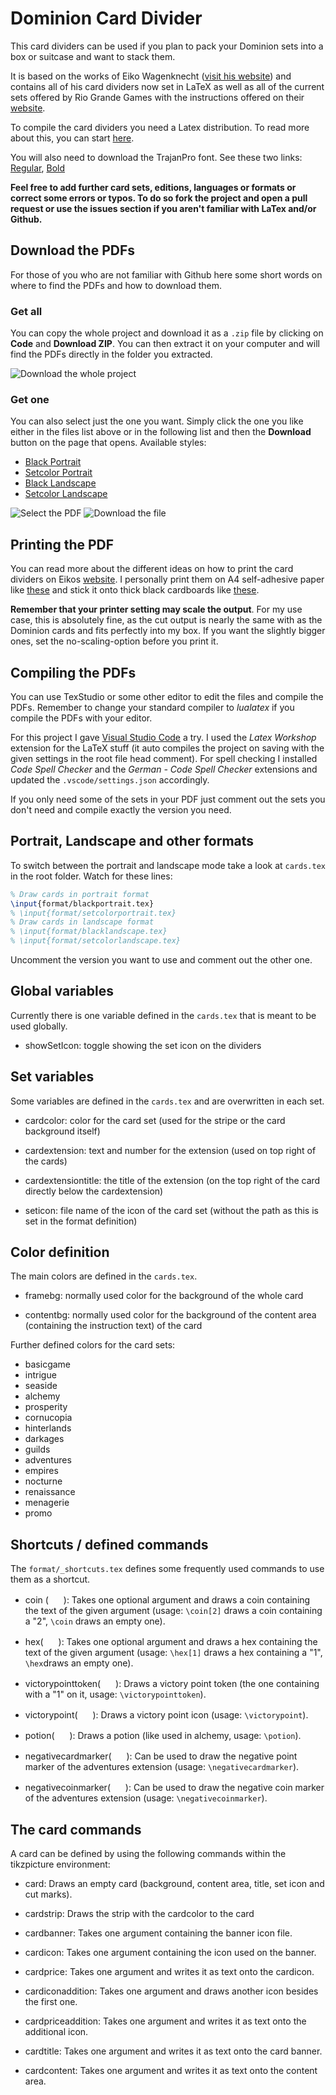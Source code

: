 # Dominion Card Divider

This card dividers can be used if you plan to pack your Dominion sets into a box or suitcase and want to stack them.

It is based on the works of Eiko Wagenknecht ([visit his website](http://www.phenx.de/dominion-kartentrenner/)) and contains all of his card dividers now set in LaTeX as well as all of the current sets offered by Rio Grande Games with the instructions offered on their [website](http://www.dominion-welt.de/support/downloads/).

To compile the card dividers you need a Latex distribution. To read more about this, you can start [here](https://www.latex-project.org/get/#distributions).

You will also need to download the TrajanPro font. See these two links: [Regular](http://fontsgeek.com/fonts/Trajan-Pro-Regular), [Bold](http://fontsgeek.com/fonts/Trajan-Pro-Bold)

**Feel free to add further card sets, editions, languages or formats or correct some errors or typos. To do so fork the project and open a pull request or use the issues section if you aren't familiar with LaTex and/or Github.**

## Download the PDFs

For those of you who are not familiar with Github here some short words on where to find the PDFs and how to download them.

### Get all

You can copy the whole project and download it as a `.zip` file by clicking on **Code** and **Download ZIP**. You can then extract it on your computer and will find the PDFs directly in the folder you extracted.

![Download the whole project](images/download_all.png)

### Get one

You can also select just the one you want. Simply click the one you like either in the files list above or in the following list and then the **Download** button on the page that opens. Available styles:

- [Black Portrait](cards_de_all_portrait.pdf)
- [Setcolor Portrait](cards_de_all_portrait_setcolor.pdf)
- [Black Landscape](cards_de_all_landscape.pdf)
- [Setcolor Landscape](cards_de_all_landscape_setcolor.pdf)

![Select the PDF](images/download_one1.png)
![Download the file](images/download_one2.png)

## Printing the PDF

You can read more about the different ideas on how to print the card dividers on Eikos [website](http://www.phenx.de/dominion-kartentrenner/). I personally print them on A4 self-adhesive paper like [these](https://www.avery-zweckform.com/produkt/universal-etiketten-l4735rev-100) and stick it onto thick black cardboards like [these](https://www.amazon.de/Folia-614-50-90-Fotokarton/dp/B000OZN29C/ref=pd_lpo_vtph_229_lp_tr_t_2?_encoding=UTF8&psc=1&refRID=QXMVJYTY91CVWSV4WC7V).

**Remember that your printer setting may scale the output**. For my use case, this is absolutely fine, as the cut output is nearly the same with as the Dominion cards and fits perfectly into my box. If you want the slightly bigger ones, set the no-scaling-option before you print it.

## Compiling the PDFs

You can use TexStudio or some other editor to edit the files and compile the PDFs. Remember to change your standard compiler to *lualatex* if you compile the PDFs with your editor.

For this project I gave [Visual Studio Code](https://code.visualstudio.com) a try. I used the *Latex Workshop* extension for the LaTeX stuff (it auto compiles the project on saving with the given settings in the root file head comment). For spell checking I installed *Code Spell Checker* and the *German - Code Spell Checker* extensions and updated the ```.vscode/settings.json``` accordingly.

If you only need some of the sets in your PDF just comment out the sets you don't need and compile exactly the version you need.

## Portrait, Landscape and other formats

To switch between the portrait and landscape mode take a look at ```cards.tex``` in the root folder. Watch for these lines:

```latex
% Draw cards in portrait format
\input{format/blackportrait.tex}
% \input{format/setcolorportrait.tex}
% Draw cards in landscape format
% \input{format/blacklandscape.tex}
% \input{format/setcolorlandscape.tex}
```

Uncomment the version you want to use and comment out the other one.

## Global variables

Currently there is one variable defined in the ```cards.tex``` that is meant to be used globally.

- showSetIcon: toggle showing the set icon on the dividers

## Set variables

Some variables are defined in the ```cards.tex``` and are overwritten in each set.

- cardcolor: color for the card set (used for the stripe or the card background itself)

- cardextension: text and number for the extension (used on top right of the cards)

- cardextensiontitle: the title of the extension (on the top right of the card directly below the cardextension)

- seticon: file name of the icon of the card set (without the path as this is set in the format definition)

## Color definition

The main colors are defined in the ```cards.tex```.

- framebg: normally used color for the background of the whole card

- contentbg: normally used color for the background of the content area (containing the instruction text) of the card

Further defined colors for the card sets:

- basicgame
- intrigue
- seaside
- alchemy
- prosperity
- cornucopia
- hinterlands
- darkages
- guilds
- adventures
- empires
- nocturne
- renaissance
- menagerie
- promo

## Shortcuts / defined commands

The ```format/_shortcuts.tex``` defines some frequently used commands to use them as a shortcut.

- coin ( <img src="https://github.com/poet-of-the-fall/carddivider/blob/master/icons/coin.png?raw=true" width="16"> 
): Takes one optional argument and draws a coin containing the text of the given argument (usage: ```\coin[2]``` draws a coin containing a "2", ```\coin``` draws an empty one).

- hex( <img src="https://github.com/poet-of-the-fall/carddivider/blob/master/icons/hex.png?raw=true" width="16"> 
): Takes one optional argument and draws a hex containing the text of the given argument (usage: ```\hex[1]``` draws a hex containing a "1", ```\hex```draws an empty one).

- victorypointtoken( <img src="https://github.com/poet-of-the-fall/carddivider/blob/master/icons/victorypointtoken.png?raw=true" width="16"> 
): Draws a victory point token (the one containing with a "1" on it, usage: ```\victorypointtoken```). 

- victorypoint( <img src="https://github.com/poet-of-the-fall/carddivider/blob/master/icons/victorypoint.png?raw=true" width="16"> 
): Draws a victory point icon (usage: ```\victorypoint```). 

- potion( <img src="https://github.com/poet-of-the-fall/carddivider/blob/master/icons/potion.png?raw=true" width="16"> 
): Draws a potion (like used in alchemy, usage: ```\potion```). 

- negativecardmarker( <img src="https://github.com/poet-of-the-fall/carddivider/blob/master/icons/negativecardmarker.png?raw=true" width="16"> 
): Can be used to draw the negative point marker of the adventures extension (usage: ```\negativecardmarker```). 

- negativecoinmarker( <img src="https://github.com/poet-of-the-fall/carddivider/blob/master/icons/negativecoinmarker.png?raw=true" width="16"> 
): Can be used to draw the negative coin marker of the adventures extension (usage: ```\negativecoinmarker```). 

## The card commands

A card can be defined by using the following commands within the tikzpicture environment:

- card: Draws an empty card (background, content area, title, set icon and cut marks).

- cardstrip: Draws the strip with the cardcolor to the card

- cardbanner: Takes one argument containing the banner icon file.

- cardicon: Takes one argument containing the icon used on the banner.

- cardprice: Takes one argument and writes it as text onto the cardicon.

- cardiconaddition: Takes one argument and draws another icon besides the first one.

- cardpriceaddition: Takes one argument and writes it as text onto the additional icon.

- cardtitle: Takes one argument and writes it as text onto the card banner.

- cardcontent: Takes one argument and writes it as text onto the content area.
